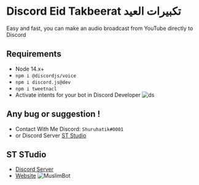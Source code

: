 # Discord Eid Takbeerat تكبيرات العيد
Easy and fast, you can make an audio broadcast from YouTube directly to Discord

## Requirements
- Node 14.x+
- `npm i @discordjs/voice`
- `npm i discord.js@dev`
- `npm i tweetnacl`
- Activate intents for your bot in Discord Developer
![ds](https://media.discordapp.net/attachments/862760814679556148/866239320695373844/unknown.png)


## Any bug or suggestion !
- Contact With Me Discord: `Shuruhatik#0001`
- or Discord Server [ST Studio](https://dsc.gg/shuruhatik)

## ST STudio
- [Discord Server](https://dsc.gg/shuruhatik)
- [Website](https://www.shuruhatik.xyz/)
![MuslimBot](https://www4.0zz0.com/2021/07/17/14/907325515.png)
